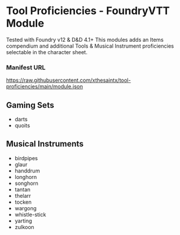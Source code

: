 # Tool Proficiencies - FoundryVTT Module
Tested with Foundry v12 & D&D 4.1+
This modules adds an Items compendium and additional Tools & Musical Instrument proficiencies selectable in the character sheet.


### Manifest URL
https://raw.githubusercontent.com/xthesaintx/tool-proficiencies/main/module.json


## Gaming Sets
* darts
* quoits

## Musical Instruments
* birdpipes
* glaur
* handdrum
* longhorn
* songhorn
* tantan
* thelarr
* tocken
* wargong
* whistle-stick
* yarting
* zulkoon
